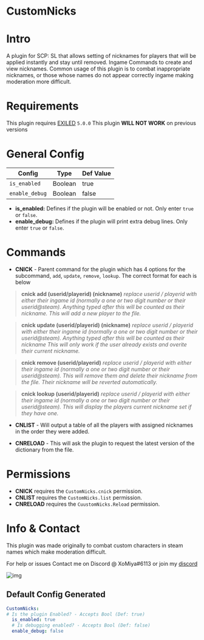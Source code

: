 # CustomNicks

<h1>Intro</h1>

A plugin for SCP: SL that allows setting of nicknames for players that will be applied instantly and stay until removed. Ingame Commands to create and view nicknames. Common usage of this plugin is to combat inappropriate nicknames, or those whose names do not appear correctly ingame making moderation more difficult.

<h1>Requirements</h1>

This plugin requires [EXILED](https://github.com/Exiled-Team/EXILED/releases "Exiled Releases") `5.0.0`
This plugin **WILL NOT WORK** on previous versions
<h1>General Config</h1>

| Config  | Type | Def Value |
| ------------- | ------------- | ------------- |
| `is_enabled`  | Boolean  | true  |
| `enable_debug`  | Boolean  | false  |

* **is_enabled:** Defines if the plugin will be enabled or not. Only enter `true` or `false`.
* **enable_debug:** Defines if the plugin will print extra debug lines. Only enter `true` or `false`.


<h1>Commands</h1>

* **CNICK** - Parent command for the plugin which has 4 options for the subcommand, `add`, `update`, `remove`, `lookup`. The correct format for each is below
> **cnick add (userid/playerid) (nickname)** *replace userid / playerid with either their ingame id (normally a one or two digit number or their userid@steam). Anything typed after this will be counted as their nickname. This will add a new player to the file.*

> **cnick update (userid/playerid) (nickname)** *replace userid / playerid with either their ingame id (normally a one or two digit number or their userid@steam). Anything typed after this will be counted as their nickname This will only work if the user already exists and overite their current nickname.*

> **cnick remove (userid/playerid)** *replace userid / playerid with either their ingame id (normally a one or two digit number or their userid@steam). This will remove them and delete their nickname from the file. Their nickname will be reverted automatically.*

> **cnick lookup (userid/playerid)** *replace userid / playerid with either their ingame id (normally a one or two digit number or their userid@steam). This will display the players current nickname set if they have one.*

* **CNLIST** - Will output a table of all the players with assigned nicknames in the order they were added.

* **CNRELOAD** - This will ask the plugin to request the latest version of the dictionary from the file.

<h1>Permissions</h1>

* **CNICK** requires the `CustomNicks.cnick` permission.
* **CNLIST** requires the `CustomNicks.list` permission.
* **CNRELOAD** requires the `CuustomNicks.Reload` permission.

<h1>Info & Contact</h1>

This plugin was made originally to combat custom characters in steam names which make moderation difficult.

For help or issues Contact me on Discord @ XoMiya#6113 or join my [discord](https://discord.gg/js4W9M5Csq "XoMiya's Kitchen")

![img](https://img.shields.io/github/downloads/XoMiya-WPC/CustomNicks/total?style=for-the-badge)

<h2>Default Config Generated</h2>

```yaml
CustomNicks:
# Is the plugin Enabled? - Accepts Bool (Def: true)
  is_enabled: true
  # Is debugging enabled? - Accepts Bool (Def: false)
  enable_debug: false
```
